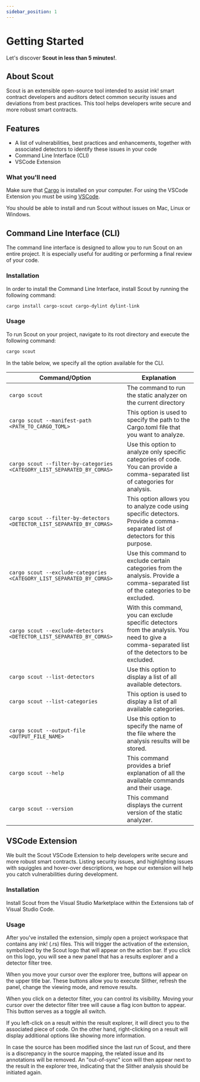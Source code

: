 ```yaml
---
sidebar_position: 1
---
```


# Getting Started

Let's discover **Scout in less than 5 minutes!**.

## About Scout

Scout is an extensible open-source tool intended to assist ink! smart contract developers and auditors detect common security issues and deviations from best practices. This tool helps developers write secure and more robust smart contracts.

## Features

* A list of vulnerabilities, best practices and enhancements, together with associated detectors to identify these issues in your code
* Command Line Interface (CLI)
* VSCode Extension

### What you'll need

Make sure that [Cargo](https://doc.rust-lang.org/cargo/getting-started/installation.html) is installed on your computer. For using the VSCode Extension you must be using [VSCode](https://code.visualstudio.com/).

You should be able to install and run Scout without issues on Mac, Linux or Windows.

## Command Line Interface (CLI)

The command line interface is designed to allow you to run Scout on an entire project. It is especially useful for auditing or performing a final review of your code.

### Installation

In order to install the Command Line Interface, install Scout by running the following command:

```bash
cargo install cargo-scout cargo-dylint dylint-link
```

### Usage

To run Scout on your project, navigate to its root directory and execute the following command:

```bash
cargo scout
```

In the table below, we specify all the option available for the CLI.

| Command/Option | Explanation |
| --- | --- |
| `cargo scout` | The command to run the static analyzer on the current directory |
| `cargo scout --manifest-path <PATH_TO_CARGO_TOML>` | This option is used to specify the path to the Cargo.toml file that you want to analyze. |
| `cargo scout --filter-by-categories <CATEGORY_LIST_SEPARATED_BY_COMAS>` | Use this option to analyze only specific categories of code. You can provide a comma-separated list of categories for analysis. |
| `cargo scout --filter-by-detectors <DETECTOR_LIST_SEPARATED_BY_COMAS>` | This option allows you to analyze code using specific detectors. Provide a comma-separated list of detectors for this purpose. |
| `cargo scout --exclude-categories <CATEGORY_LIST_SEPARATED_BY_COMAS>` | Use this command to exclude certain categories from the analysis. Provide a comma-separated list of the categories to be excluded. |
| `cargo scout --exclude-detectors <DETECTOR_LIST_SEPARATED_BY_COMAS>` | With this command, you can exclude specific detectors from the analysis. You need to give a comma-separated list of the detectors to be excluded. |
| `cargo scout --list-detectors` | Use this option to display a list of all available detectors. |
| `cargo scout --list-categories` | This option is used to display a list of all available categories. |
| `cargo scout --output-file <OUTPUT_FILE_NAME>` | Use this option to specify the name of the file where the analysis results will be stored. |
| `cargo scout --help` | This command provides a brief explanation of all the available commands and their usage. |
| `cargo scout --version` | This command displays the current version of the static analyzer. |


## VSCode Extension

We built the Scout VSCode Extension to help developers write secure and more robust smart contracts. Listing security issues, and highlighting issues with squiggles and hover-over descriptions, we hope our extension will help you catch vulnerabilities during development.


### Installation

Install Scout from the Visual Studio Marketplace within the Extensions tab of Visual Studio Code.


### Usage

After you've installed the extension, simply open a project workspace that contains any ink! (.rs) files. This will trigger the activation of the extension, symbolized by the Scout logo that will appear on the action bar. If you click on this logo, you will see a new panel that has a results explorer and a detector filter tree.

When you move your cursor over the explorer tree, buttons will appear on the upper title bar. These buttons allow you to execute Slither, refresh the panel, change the viewing mode, and remove results.

When you click on a detector filter, you can control its visibility. Moving your cursor over the detector filter tree will cause a flag icon button to appear. This button serves as a toggle all switch.

If you left-click on a result within the result explorer, it will direct you to the associated piece of code. On the other hand, right-clicking on a result will display additional options like showing more information.

In case the source has been modified since the last run of Scout, and there is a discrepancy in the source mapping, the related issue and its annotations will be removed. An "out-of-sync" icon will then appear next to the result in the explorer tree, indicating that the Slither analysis should be initiated again.

